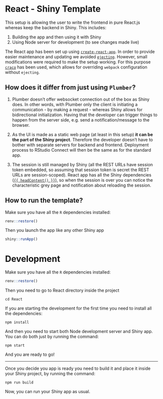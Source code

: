 # React - Shiny Template

This setup is allowing the user to write the frontend in pure React.js whereas keep the backend in Shiny. This includes:
1. Building the app and then using it with Shiny
2. Using Node server for development (to see changes made live)

The React app has been set up using [`create-react-app`](https://create-react-app.dev/docs/getting-started). In order to provide easier maintenance and updating we avoided [`ejecting`](https://create-react-app.dev/docs/available-scripts#npm-run-eject). However, small modifications were required to make the setup working. For this purpose [`craco`](https://github.com/gsoft-inc/craco) has been used, which allows for overriding `webpack` configuration without `ejecting`. 

## How does it differ from just using `Plumber`?

1. Plumber doesn’t offer websocket connection out of the box as Shiny does. In other words, with Plumber only the client is initiating a communication - by making a request - whereas Shiny allows for bidirectional initialization. Having that the developer can trigger things to happen from the server side, e.g. send a notification/message to the browser.

2. As the UI is made as a static web page (at least in this setup) **it can be the part of the Shiny project**. Therefore the developer doesn’t have to bother with separate servers for backend and frontend. Deployment process to RStudio Connect will then be the same as for the standard app. 

3. The session is still managed by Shiny (all the REST URLs have session token embedded, so assuming that session token is secret the REST URLs are session-scoped). React app has all the Shiny dependencies ([`{{ headContent() }}`](https://shiny.rstudio.com/articles/templates.html)), so when the session is over you can notice the characteristic grey page and notification about reloading the session.

## How to run the template?

Make sure you have all the `R` dependencies installed:

``` r
renv::restore()
```

Then you launch the app like any other Shiny app
``` r
shiny::runApp()
```

# Development

Make sure you have all the `R` dependencies installed:

``` r
renv::restore()
```

Then you need to go to React directory inside the project

``` console
cd React
```
If you are starting the development for the first time you need to install all the dependencies:

``` console
npm install
```

And then you need to start both Node development server and Shiny app. You can do both just by running the command:

``` console
npm start
```

And you are ready to go! 

---

Once you decide you app is ready you need to build it and place it inside your Shiny project, by running the command:
``` console
npm run build
```

Now, you can run your Shiny app as usual. 

